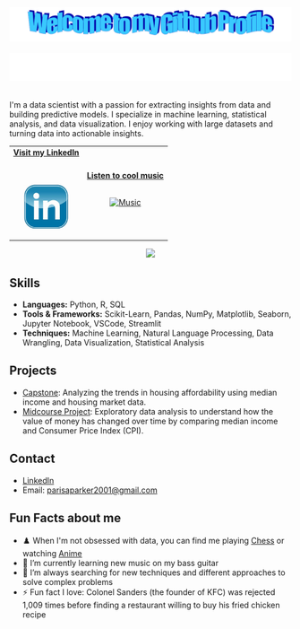 <!-- "Hero" Header -->
<div align="center">
  <img src="https://github.com/ParisAParker/ParisAParker/blob/main/images/welcome.png?raw=true" style="max-width: 100%;" alt="Welcome to my Github Profile" />
  <br />
  <br />
  <img height="50" alt="My Name is Paris and I like Data" src="images/personal_note.svg" />
  <br />
  <br />

</div>

I'm a data scientist with a passion for extracting insights from data and building predictive models. I specialize in machine learning, statistical analysis, and data visualization. I enjoy working with large datasets and turning data into actionable insights.

<!-- Linked In -->
<table width="100%" align="center">
<tr>
<td align="center">
<a href="https://www.linkedin.com/in/parisaparker/">
<strong>Visit my LinkedIn </strong>
<br />
<br />
<br />

<p>

<img alt="LinkedIn" height="80" src="images/Linkedin_Icon.jpg">
</a>
</p>

</td>

<td align="center">
<a href="https://www.youtube.com/watch?v=3YxaaGgTQYM&ab_channel=EvanescenceVEVO">
<strong>Listen to cool music</strong>
<br />
<br />


<p>
<img height="100" alt="Music" src="images/music.gif"> 
</a>
</p>

</td>
</tr>
</table>

<div align="center">
<a href="https://github.com/BrunnerLivio/brunnerlivio/issues/62#issuecomment-new"><img src="images/guestbook.svg"></a> 
</div>

## Skills

- **Languages:** Python, R, SQL
- **Tools & Frameworks:** Scikit-Learn, Pandas, NumPy, Matplotlib, Seaborn, Jupyter Notebook, VSCode, Streamlit
- **Techniques:** Machine Learning, Natural Language Processing, Data Wrangling, Data Visualization, Statistical Analysis

## Projects

- [Capstone](https://github.com/ParisAParker/Housing-Affordability-Analysis): Analyzing the trends in housing affordability using median income and housing market data.
- [Midcourse Project](https://github.com/ParisAParker/Purchasing_Power_Income_vs_CPI): Exploratory data analysis to understand how the value of money has changed over time by comparing median income and Consumer Price Index (CPI).

## Contact

- [LinkedIn](https://www.linkedin.com/in/parisaparker/)
- Email: parisaparker2001@gmail.com

## Fun Facts about me

- ♟️ When I'm not obsessed with data, you can find me playing [Chess](https://www.chess.com/member/mr_raspi) or watching [Anime](https://www.crunchyroll.com/) 
- 🎸 I’m currently learning new music on my bass guitar
- 🤔 I’m always searching for new techniques and different approaches to solve complex problems
- ⚡ Fun fact I love: Colonel Sanders (the founder of KFC) was rejected 1,009 times before finding a restaurant willing to buy his fried chicken recipe
